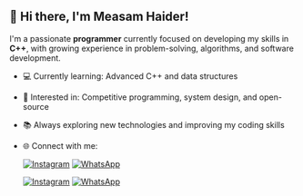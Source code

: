 ## 👋 Hi there, I'm Measam Haider!

I'm a passionate **programmer** currently focused on developing my skills in **C++**, with growing experience in problem-solving, algorithms, and software development.

- 💻 Currently learning: Advanced C++ and data structures
- 🧠 Interested in: Competitive programming, system design, and open-source
- 📚 Always exploring new technologies and improving my coding skills
- 🌐 Connect with me:
 

  [![Instagram](https://img.shields.io/badge/Instagram-%23E4405F.svg?style=for-the-badge&logo=instagram&logoColor=white)](https://www.instagram.com/fashion_covers_1)
  [![WhatsApp](https://img.shields.io/badge/WhatsApp-%25%23425C36.svg?style=for-the-badge&logo=whatsapp&logoColor=white)](https://wa.me/+923155887015)
 
  [![Instagram](https://img.icons8.com/ios-filled/48/000000/instagram-new.png)](https://www.instagram.com/fashion_covers_1) 
  [![WhatsApp](https://img.icons8.com/ios-filled/48/000000/whatsapp.png)](https://wa.me/+923155887015)
